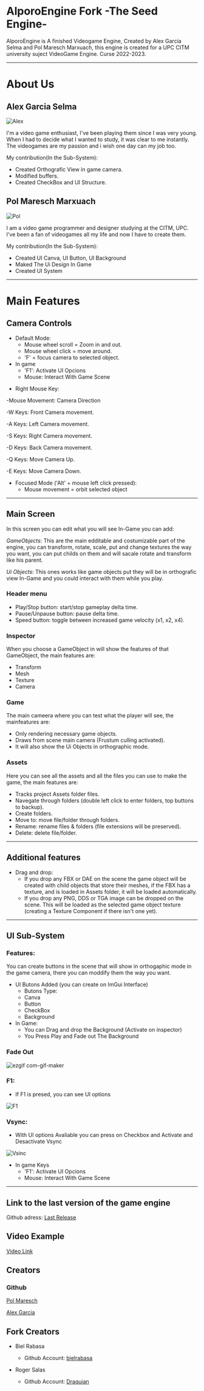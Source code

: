 # AlporoEngine Fork -The Seed Engine- 
AlporoEngine is A finished Videogame Engine, Created by Alex Garcia Selma and Pol Maresch Marxuach, this engine is created for a UPC CITM university suject VideoGame Engine. Curse 2022-2023.

***

# About Us

## Alex Garcia Selma

![Alex](https://user-images.githubusercontent.com/79161220/212575210-e6446236-6b08-4a0b-aa7f-2b7d79640b96.jpg)

I'm a video game enthusiast, I've been playing them since I was very young.
When I had to decide what I wanted to study, it was clear to me instantly. The videogames are my passion and i wish one day can my job too.

My contribution(In the Sub-System):

- Created Orthografic View in game camera.
- Modified buffers.
- Created CheckBox and UI Structure.

## Pol Maresch Marxuach

![Pol](https://user-images.githubusercontent.com/79161063/212733053-13a7e5bc-07f6-49ad-890c-4e590d49e71c.PNG)

I am a video game programmer and designer studying at the CITM, UPC. I've been a fan of videogames all my life and now I have to create them.

My contribution(In the Sub-System):

- Created UI Canva, UI Button, UI Background
- Maked The Ui Design In Game
- Created UI System

***

# Main Features

## Camera Controls
- Default Mode:
  * Mouse wheel scroll = Zoom in and out.
  * Mouse wheel click = move around.
  * 'F' = focus camera to selected object.
- In game
  * 'F1': Activate UI Opcions
  * Mouse: Interact With Game Scene
  
* Right Mouse Key:

-Mouse Movement: Camera Direction 

-W Keys: Front Camera movement.

-A Keys: Left Camera movement.

-S Keys: Right Camera movement.

-D Keys: Back Camera movement.

-Q Keys: Move Camera Up.

-E Keys: Move Camera Down.

- Focused Mode ('Alt' + mouse left click pressed):
  * Mouse movement = orbit selected object
  
***

## Main Screen
In this screen you can edit what you will see In-Game you can add:

*GameObjects*: This are the main edditable and costumizable part of the engine, you can transform, rotate, scale, put and change textures the way you want, you can put childs on them and will sacale rotate and transform like his parent.

*Ui Objects*: This ones works like game objects put they will be in orthografic view In-Game and you could interact with them while you play.

### Header menu
* Play/Stop button: start/stop gameplay delta time.
* Pause/Unpause button: pause delta time.
* Speed button: toggle between increased game velocity (x1, x2, x4).

### Inspector
When you choose a GameObject in will show the features of that GameObject, the main features are:

* Transform
* Mesh
* Texture
* Camera

### Game
The main cameera where you can test what the player will see, the mainfeatures are:

* Only rendering necessary game objects.
* Draws from scene main camera (Frustum culling activated).
* It will also show the Ui Objects in orthographic mode. 

### Assets
Here  you can see all the assets and all the files you can use to make the game, the main features are:

* Tracks project Assets folder files.
* Navegate through folders (double left click to enter folders, top buttons to backup).
* Create folders.
* Move to: move file/folder through folders.
* Rename: rename files & folders (file extensions will be preserved).
* Delete: delete file/folder.


***

## Additional features
    
 * Drag and drop:
   - If you drop any FBX or DAE on the scene the game object will be created with child objects that store their meshes, if the FBX has a texture, and is loaded in Assets folder, it will be loaded automatically.
   -  If you drop any PNG, DDS or TGA image can be dropped on the scene. This will be loaded as the selected game object texture (creating a Texture Component if there isn't one yet).


***

## UI Sub-System

### Features:

You can create buttons in the scene that will show in orthogaphic mode in the game camera,
there you can moddify them the way you want.

- UI Butons Added (you can create on ImGui Interface)
	* Butons Type:
	- Canva
	- Button
	- CheckBox
	- Background
- In Game:
	- You can Drag and drop the Background (Activate on inspector)
	- You Press Play and Fade out The Background
### Fade Out
![ezgif com-gif-maker](https://user-images.githubusercontent.com/79161063/212733612-21d56322-b7cd-4765-acec-c74924497f8f.gif)

### F1:
- If F1 is presed, you can see UI options
  
![F1](https://user-images.githubusercontent.com/79161063/212734264-205ea946-cfd1-493e-aff8-38324e8e88be.gif)

### Vsync:
- With  UI options Avaliable you can press on Checkbox and Activate and Desactivate Vsync
  
![Vsinc](https://user-images.githubusercontent.com/79161063/212734302-ab054b22-275c-4c4b-bf1d-a4fb90e94ada.gif)

- In game Keys
  * 'F1': Activate UI Opcions
  * Mouse: Interact With Game Scene

***
## Link to the last version of the game engine

Github adress: [Last Release](https://github.com/rayolop20/Alporo-Engine-Fork-/releases/tag/v.3)

## Video Example

[Video Link](https://youtu.be/tslw53VUlfQ)

## Creators 
### Github

[Pol Maresch](https://github.com/rayolop20)

[Alex Garcia](https://github.com/MaralGS)

## Fork Creators

- Biel Rabasa
    * Github Account: [bielrabasa](https://github.com/bielrabasa)


- Roger Salas
    * Github Account: [Draquian](https://github.com/Draquian)
